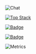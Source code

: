 </br>
</br>

![Chat](https://github.com/jungclaire/jungclaire/blob/main/chat.svg)

[![Top Stack](https://widget.realdeveloper.pro/api/top?stack=Java,Spring,Kotlin)](https://github.com/jungclaire)

[![Badge](https://widget.realdeveloper.pro/api/badge?title=Languages&badges=Java,Spring,Kotlin,Docker,MongoDB,GraphQL,Kafka,TypeScript,Flutter,Python)](https://github.com/jungclaire)

[![Badge](https://widget.realdeveloper.pro/api/badge?title=Database%20and%20DevOps&badges=MongoDB,MySQL,AWS%20EC2,AWS%20S3,Git)](https://github.com/jungclaire)

![Metrics](https://github.com/jungclaire/jungclaire/blob/main/github-metrics.svg)
